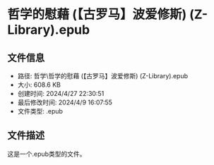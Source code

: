 ﻿# 哲学的慰藉 (【古罗马】波爱修斯) (Z-Library).epub

## 文件信息
- 路径: 哲学\哲学的慰藉 (【古罗马】波爱修斯) (Z-Library).epub
- 大小: 608.6 KB
- 创建时间: 2024/4/27 22:30:51
- 最后修改时间: 2024/4/9 16:07:55
- 文件类型: .epub

## 文件描述
这是一个.epub类型的文件。

